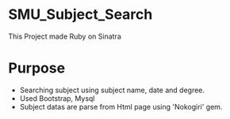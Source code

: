 # SMU_Subject_Search
This Project made Ruby on Sinatra

# Purpose
* Searching subject using subject name, date and degree.
* Used Bootstrap, Mysql
* Subject datas are parse from Html page using 'Nokogiri' gem.
